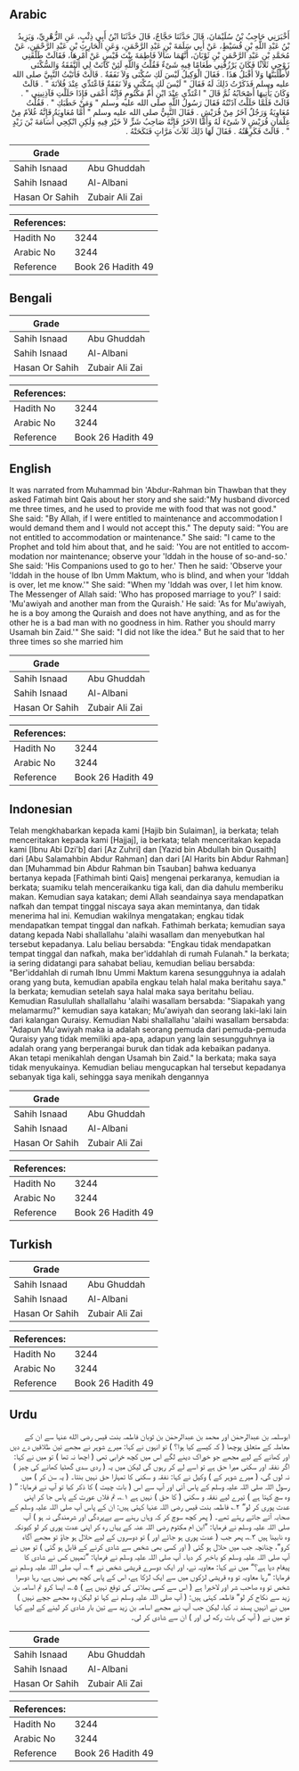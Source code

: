 ## Arabic


<div dir="rtl" lang="ar" style={{fontSize:'larger',backgroundColor:'#f8f9fa',padding:20}}>
أَخْبَرَنِي حَاجِبُ بْنُ سُلَيْمَانَ، قَالَ حَدَّثَنَا حَجَّاجٌ، قَالَ حَدَّثَنَا ابْنُ أَبِي ذِئْبٍ، عَنِ الزُّهْرِيِّ، وَيَزِيدُ بْنُ عَبْدِ اللَّهِ بْنِ قُسَيْطٍ، عَنْ أَبِي سَلَمَةَ بْنِ عَبْدِ الرَّحْمَنِ، وَعَنِ الْحَارِثِ بْنِ عَبْدِ الرَّحْمَنِ، عَنْ مُحَمَّدِ بْنِ عَبْدِ الرَّحْمَنِ بْنِ ثَوْبَانَ، أَنَّهُمَا سَأَلاَ فَاطِمَةَ بِنْتَ قَيْسٍ عَنْ أَمْرِهَا، فَقَالَتْ طَلَّقَنِي زَوْجِي ثَلاَثًا فَكَانَ يَرْزُقُنِي طَعَامًا فِيهِ شَىْءٌ فَقُلْتُ وَاللَّهِ لَئِنْ كَانَتْ لِي النَّفَقَةُ وَالسُّكْنَى لأَطْلُبَنَّهَا وَلاَ أَقْبَلُ هَذَا ‏.‏ فَقَالَ الْوَكِيلُ لَيْسَ لَكِ سُكْنَى وَلاَ نَفَقَةٌ ‏.‏ قَالَتْ فَأَتَيْتُ النَّبِيَّ صلى الله عليه وسلم فَذَكَرْتُ ذَلِكَ لَهُ فَقَالَ ‏"‏ لَيْسَ لَكِ سُكْنَى وَلاَ نَفَقَةٌ فَاعْتَدِّي عِنْدَ فُلاَنَةَ ‏"‏ ‏.‏ قَالَتْ وَكَانَ يَأْتِيهَا أَصْحَابُهُ ثُمَّ قَالَ ‏"‏ اعْتَدِّي عِنْدَ ابْنِ أُمِّ مَكْتُومٍ فَإِنَّهُ أَعْمَى فَإِذَا حَلَلْتِ فَآذِنِينِي ‏"‏ ‏.‏ قَالَتْ فَلَمَّا حَلَلْتُ آذَنْتُهُ فَقَالَ رَسُولُ اللَّهِ صلى الله عليه وسلم ‏"‏ وَمَنْ خَطَبَكِ ‏"‏ ‏.‏ فَقُلْتُ مُعَاوِيَةُ وَرَجُلٌ آخَرُ مِنْ قُرَيْشٍ ‏.‏ فَقَالَ النَّبِيُّ صلى الله عليه وسلم ‏"‏ أَمَّا مُعَاوِيَةُ فَإِنَّهُ غُلاَمٌ مِنْ غِلْمَانِ قُرَيْشٍ لاَ شَىْءَ لَهُ وَأَمَّا الآخَرُ فَإِنَّهُ صَاحِبُ شَرٍّ لاَ خَيْرَ فِيهِ وَلَكِنِ انْكِحِي أُسَامَةَ بْنَ زَيْدٍ ‏"‏ ‏.‏ قَالَتْ فَكَرِهْتُهُ ‏.‏ فَقَالَ لَهَا ذَلِكَ ثَلاَثَ مَرَّاتٍ فَنَكَحَتْهُ ‏.‏
</div>
<div style={{backgroundColor:'#f8f9fa',padding:20, marginBottom: 10}}><table> <thead> <tr> <th>Grade</th> <th></th> </tr> </thead> <tbody> <tr><td>Sahih Isnaad</td><td>Abu Ghuddah</td></tr><tr><td>Sahih Isnaad</td><td>Al-Albani</td></tr><tr><td>Hasan Or Sahih</td><td>Zubair Ali Zai</td></tr></tbody></table><table> <thead> <tr> <th>References:</th> <th></th> </tr> </thead> <tbody><tr><td>Hadith No</td><td>3244</td></tr><tr><td>Arabic No</td><td>3244</td></tr><tr><td>Reference</td><td>Book 26 Hadith 49</td></tr></tbody></table></div>

## Bengali


<div dir="ltr" lang="bn" style={{fontSize:'larger',backgroundColor:'#f8f9fa',padding:20}}>

</div>
<div style={{backgroundColor:'#f8f9fa',padding:20, marginBottom: 10}}><table> <thead> <tr> <th>Grade</th> <th></th> </tr> </thead> <tbody> <tr><td>Sahih Isnaad</td><td>Abu Ghuddah</td></tr><tr><td>Sahih Isnaad</td><td>Al-Albani</td></tr><tr><td>Hasan Or Sahih</td><td>Zubair Ali Zai</td></tr></tbody></table><table> <thead> <tr> <th>References:</th> <th></th> </tr> </thead> <tbody><tr><td>Hadith No</td><td>3244</td></tr><tr><td>Arabic No</td><td>3244</td></tr><tr><td>Reference</td><td>Book 26 Hadith 49</td></tr></tbody></table></div>

## English


<div dir="ltr" lang="en" style={{fontSize:'larger',backgroundColor:'#f8f9fa',padding:20}}>
It was narrated from Muhammad bin 'Abdur-Rahman bin Thawban that they asked Fatimah bint Qais about her story and she said:"My husband divorced me three times, and he used to provide me with food that was not good." She said: "By Allah, if I were entitled to maintenance and accommodation I would demand them and I would not accept this." The deputy said: "You are not entitled to accommodation or maintenance." She said: "I came to the Prophet and told him about that, and he said: 'You are not entitled to accommodation nor maintenance; observe your 'Iddah in the house of so-and-so.' She said: 'His Companions used to go to her.' Then he said: 'Observe your 'Iddah in the house of Ibn Umm Maktum, who is blind, and when your 'Iddah is over, let me know.'" She said: "When my 'Iddah was over, I let him know. The Messenger of Allah said: 'Who has proposed marriage to you?' I said: 'Mu'awiyah and another man from the Quraish.' He said: 'As for Mu'awiyah, he is a boy among the Quraish and does not have anything, and as for the other he is a bad man with no goodness in him. Rather you should marry Usamah bin Zaid.'" She said: "I did not like the idea." But he said that to her three times so she married him
</div>
<div style={{backgroundColor:'#f8f9fa',padding:20, marginBottom: 10}}><table> <thead> <tr> <th>Grade</th> <th></th> </tr> </thead> <tbody> <tr><td>Sahih Isnaad</td><td>Abu Ghuddah</td></tr><tr><td>Sahih Isnaad</td><td>Al-Albani</td></tr><tr><td>Hasan Or Sahih</td><td>Zubair Ali Zai</td></tr></tbody></table><table> <thead> <tr> <th>References:</th> <th></th> </tr> </thead> <tbody><tr><td>Hadith No</td><td>3244</td></tr><tr><td>Arabic No</td><td>3244</td></tr><tr><td>Reference</td><td>Book 26 Hadith 49</td></tr></tbody></table></div>

## Indonesian


<div dir="ltr" lang="id" style={{fontSize:'larger',backgroundColor:'#f8f9fa',padding:20}}>
Telah mengkhabarkan kepada kami [Hajib bin Sulaiman], ia berkata; telah menceritakan kepada kami [Hajjaj], ia berkata; telah menceritakan kepada kami [Ibnu Abi Dzi'b] dari [Az Zuhri] dan [Yazid bin Abdullah bin Qusaith] dari [Abu Salamahbin Abdur Rahman] dan dari [Al Harits bin Abdur Rahman] dan [Muhammad bin Abdur Rahman bin Tsauban] bahwa keduanya bertanya kepada [Fathimah binti Qais] mengenai perkaranya, kemudian ia berkata; suamiku telah menceraikanku tiga kali, dan dia dahulu memberiku makan. Kemudian saya katakan; demi Allah seandainya saya mendapatkan nafkah dan tempat tinggal niscaya saya akan memintanya, dan tidak menerima hal ini. Kemudian wakilnya mengatakan; engkau tidak mendapatkan tempat tinggal dan nafkah. Fathimah berkata; kemudian saya datang kepada Nabi shallallahu 'alaihi wasallam dan menyebutkan hal tersebut kepadanya. Lalu beliau bersabda: "Engkau tidak mendapatkan tempat tinggal dan nafkah, maka ber'iddahlah di rumah Fulanah." Ia berkata; ia sering didatangi para sahabat beliau, kemudian beliau bersabda: "Ber'iddahlah di rumah Ibnu Ummi Maktum karena sesungguhnya ia adalah orang yang buta, kemudian apabila engkau telah halal maka beritahu saya." Ia berkata; kemudian setelah saya halal maka saya beritahu beliau. Kemudian Rasulullah shallallahu 'alaihi wasallam bersabda: "Siapakah yang melamarmu?" kemudian saya katakan; Mu'awiyah dan seorang laki-laki lain dari kalangan Quraisy. Kemudian Nabi shallallahu 'alaihi wasallam bersabda: "Adapun Mu'awiyah maka ia adalah seorang pemuda dari pemuda-pemuda Quraisy yang tidak memiliki apa-apa, adapun yang lain sesungguhnya ia adalah orang yang berperangai buruk dan tidak ada kebaikan padanya. Akan tetapi menikahlah dengan Usamah bin Zaid." Ia berkata; maka saya tidak menyukainya. Kemudian beliau mengucapkan hal tersebut kepadanya sebanyak tiga kali, sehingga saya menikah dengannya
</div>
<div style={{backgroundColor:'#f8f9fa',padding:20, marginBottom: 10}}><table> <thead> <tr> <th>Grade</th> <th></th> </tr> </thead> <tbody> <tr><td>Sahih Isnaad</td><td>Abu Ghuddah</td></tr><tr><td>Sahih Isnaad</td><td>Al-Albani</td></tr><tr><td>Hasan Or Sahih</td><td>Zubair Ali Zai</td></tr></tbody></table><table> <thead> <tr> <th>References:</th> <th></th> </tr> </thead> <tbody><tr><td>Hadith No</td><td>3244</td></tr><tr><td>Arabic No</td><td>3244</td></tr><tr><td>Reference</td><td>Book 26 Hadith 49</td></tr></tbody></table></div>

## Turkish


<div dir="ltr" lang="tr" style={{fontSize:'larger',backgroundColor:'#f8f9fa',padding:20}}>

</div>
<div style={{backgroundColor:'#f8f9fa',padding:20, marginBottom: 10}}><table> <thead> <tr> <th>Grade</th> <th></th> </tr> </thead> <tbody> <tr><td>Sahih Isnaad</td><td>Abu Ghuddah</td></tr><tr><td>Sahih Isnaad</td><td>Al-Albani</td></tr><tr><td>Hasan Or Sahih</td><td>Zubair Ali Zai</td></tr></tbody></table><table> <thead> <tr> <th>References:</th> <th></th> </tr> </thead> <tbody><tr><td>Hadith No</td><td>3244</td></tr><tr><td>Arabic No</td><td>3244</td></tr><tr><td>Reference</td><td>Book 26 Hadith 49</td></tr></tbody></table></div>

## Urdu


<div dir="rtl" lang="ur" style={{fontSize:'larger',backgroundColor:'#f8f9fa',padding:20}}>
ابوسلمہ بن عبدالرحمٰن اور محمد بن عبدالرحمٰن بن ثوبان فاطمہ بنت قیس رضی الله عنہا سے ان کے معاملہ کے متعلق پوچھا ( کہ کیسے کیا ہوا؟ ) تو انہوں نے کہا: میرے شوہر نے مجھے تین طلاقیں دے دیں اور کھانے کے لیے مجھے جو خوراک دینے لگے اس میں کچھ خرابی تھی ( اچھا نہ تھا ) تو میں نے کہا: اگر نفقہ اور سکنی میرا حق ہے تو اسے لے کر رہوں گی لیکن میں یہ ( ردی سدی گھٹیا کھانے کی چیز ) نہ لوں گی، ( میرے شوہر کے ) وکیل نے کہا: نفقہ و سکنی کا تمہارا حق نہیں بنتا۔ ( یہ سن کر ) میں رسول اللہ صلی اللہ علیہ وسلم کے پاس آئی اور آپ سے اس ( بات چیت ) کا ذکر کیا تو آپ نے فرمایا: ” ( وہ سچ کہتا ہے ) تیرے لیے نفقہ و سکنی ( کا حق ) نہیں ہے ۱؎، تم فلاں عورت کے پاس جا کر اپنی عدت پوری کر لو“ ۲؎ فاطمہ بنت قیس رضی اللہ عنہا کہتی ہیں: ان کے پاس آپ صلی اللہ علیہ وسلم کے صحابہ آتے جاتے رہتے تھے۔ ( پھر کچھ سوچ کر کہ وہاں رہنے سے بےپردگی اور شرمندگی نہ ہو ) آپ صلی اللہ علیہ وسلم نے فرمایا: ”ابن ام مکتوم رضی اللہ عنہ کے یہاں رہ کر اپنی عدت پوری کر لو کیونکہ وہ نابینا ہیں ۳؎، پھر جب ( عدت پوری ہو جائے اور ) تو دوسروں کے لیے حلال ہو جاؤ تو مجھے آگاہ کرو“، چنانچہ جب میں حلال ہو گئی ( اور کسی بھی شخص سے شادی کرنے کے قابل ہو گئی ) تو میں نے آپ صلی اللہ علیہ وسلم کو باخبر کر دیا۔ آپ صلی اللہ علیہ وسلم نے فرمایا: ”تمہیں کس نے شادی کا پیغام دیا ہے؟“ میں نے کہا: معاویہ نے، اور ایک دوسرے قریشی شخص نے ۴؎، آپ صلی اللہ علیہ وسلم نے فرمایا: ”رہا معاویہ تو وہ قریشی لڑکوں میں سے ایک لڑکا ہے، اس کے پاس کچھ بھی نہیں ہے، رہا دوسرا شخص تو وہ صاحب شر اور لاخیرا ہے ( اس سے کسی بھلائی کی توقع نہیں ہے ) ۵؎، ایسا کرو تم اسامہ بن زید سے نکاح کر لو“ فاطمہ کہتی ہیں: ( آپ صلی اللہ علیہ وسلم نے کہا تو لیکن وہ مجھے جچے نہیں ) میں نے انہیں پسند نہ کیا، لیکن جب آپ نے مجھے اسامہ بن زید سے تین بار شادی کر لینے کے لیے کہا تو میں نے ( آپ کی بات رکھ لی اور ) ان سے شادی کر لی۔
</div>
<div style={{backgroundColor:'#f8f9fa',padding:20, marginBottom: 10}}><table> <thead> <tr> <th>Grade</th> <th></th> </tr> </thead> <tbody> <tr><td>Sahih Isnaad</td><td>Abu Ghuddah</td></tr><tr><td>Sahih Isnaad</td><td>Al-Albani</td></tr><tr><td>Hasan Or Sahih</td><td>Zubair Ali Zai</td></tr></tbody></table><table> <thead> <tr> <th>References:</th> <th></th> </tr> </thead> <tbody><tr><td>Hadith No</td><td>3244</td></tr><tr><td>Arabic No</td><td>3244</td></tr><tr><td>Reference</td><td>Book 26 Hadith 49</td></tr></tbody></table></div>